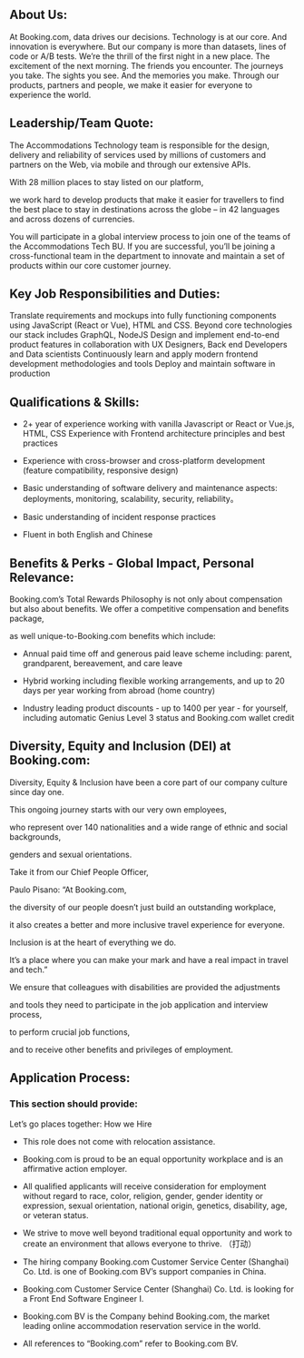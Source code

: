 ## About Us: 

At Booking.com, data drives our decisions. 
Technology is at our core. 
And innovation is everywhere. 
But our company is more than datasets, 
lines of code or A/B tests. 
We’re the thrill of the first night in a new place. 
The excitement of the next morning.
The friends you encounter. 
The journeys you take. 
The sights you see. 
And the memories you make. 
Through our products, 
partners and people, 
we make it easier for everyone to experience the world.



## Leadership/Team Quote:

The Accommodations Technology team is responsible for the design, 
delivery and reliability of services used by millions of customers and partners on the Web, 
via mobile and through our extensive APIs. 

With 28 million places to stay listed on our platform, 

we work hard to develop products that make it easier for travellers 
to find the best place to stay 
in destinations across the globe – 
in 42 languages and across dozens of currencies.

You will participate in a global interview process 
to join one of the teams of the Accommodations Tech BU. 
If you are successful, 
you’ll be joining a cross-functional team in the department 
to innovate and maintain a set of products within our core customer journey. 



## Key Job Responsibilities and Duties: 

Translate requirements and mockups into fully functioning components using JavaScript (React or Vue), HTML and CSS. Beyond core technologies our stack includes GraphQL, NodeJS
Design and implement end-to-end product features in collaboration with UX Designers, Back end Developers and Data scientists
Continuously learn and apply modern frontend development methodologies and tools
Deploy and maintain software in production



## Qualifications & Skills:

- 2+ year of experience working with vanilla Javascript or React or Vue.js, HTML, CSS
Experience with Frontend architecture principles and best practices

- Experience with cross-browser and cross-platform development (feature compatibility, responsive design)

- Basic understanding of software delivery and maintenance aspects: deployments, monitoring, scalability, security, reliability。

- Basic understanding of incident response practices

- Fluent in both English and Chinese



## Benefits & Perks - Global Impact, Personal Relevance:

Booking.com’s Total Rewards Philosophy is not only about compensation but also about benefits. 
We offer a competitive compensation and benefits package, 

as well unique-to-Booking.com benefits which include:

- Annual paid time off and generous paid leave scheme including: parent, grandparent, bereavement, and care leave

- Hybrid working including flexible working arrangements, and up to 20 days per year working from abroad (home country)

- Industry leading product discounts - up to 1400 per year - for yourself, including automatic Genius Level 3 status and Booking.com wallet credit 




## Diversity, Equity and Inclusion (DEI) at Booking.com: 

Diversity, Equity & Inclusion have been a core part of our company culture since day one. 

This ongoing journey starts with our very own employees, 

who represent over 140 nationalities and a wide range of ethnic and social backgrounds, 

genders and sexual orientations. 

Take it from our Chief People Officer, 

Paulo Pisano: “At Booking.com, 

the diversity of our people doesn’t just build an outstanding workplace, 

it also creates a better and more inclusive travel experience for everyone. 

Inclusion is at the heart of everything we do. 

It’s a place where you can make your mark and have a real impact in travel and tech.” 

We ensure that colleagues with disabilities are provided the adjustments 

and tools they need to participate in the job application and interview process, 

to perform crucial job functions, 

and to receive other benefits and privileges of employment.



## Application Process: 

### This section should provide: 

Let’s go places together: How we Hire

- This role does not come with relocation assistance.

- Booking.com is proud to be an equal opportunity workplace and is an affirmative action employer. 

- All qualified applicants will receive consideration for employment without regard to race, color, religion, gender, gender identity or expression, sexual orientation, national origin, genetics, disability, age, or veteran status. 

- We strive to move well beyond traditional equal opportunity and work to create an environment that allows everyone to thrive. （打动）

- The hiring company Booking.com Customer Service Center (Shanghai) Co. Ltd. 
is one of Booking.com BV’s support companies in China. 

- Booking.com Customer Service Center
(Shanghai) Co. Ltd. is looking for a Front End Software Engineer I. 

- Booking.com BV is the Company behind Booking.com, 
the market leading online accommodation reservation service in the world. 

- All references to “Booking.com” refer to Booking.com BV.
